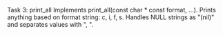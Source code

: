 
Task 3: print_all
Implements print_all(const char * const format, ...).
Prints anything based on format string: c, i, f, s.
Handles NULL strings as "(nil)" and separates values with ", ".

